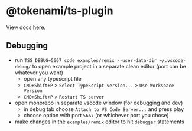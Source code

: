 # @tokenami/ts-plugin

View docs [here](https://github.com/tokenami/tokenami).

## Debugging

- run `TSS_DEBUG=5667 code examples/remix --user-data-dir ~/.vscode-debug/` to open example project in a separate clean editor (port can be whatever you want)
  - open any typescript file
  - `CMD+Shift+P` > `Select TypeScript version...` > `Use Workspace Version`
  - `CMD+Shift+P` > `Restart TS server`
- open monorepo in separate vscode window (for debugging and dev)
  - in debug tab choose `Attach to VS Code Server...` and press play
  - choose option with port `5667` (or whichever port you chose)
- make changes in the `examples/remix` editor to hit `debugger` statements

